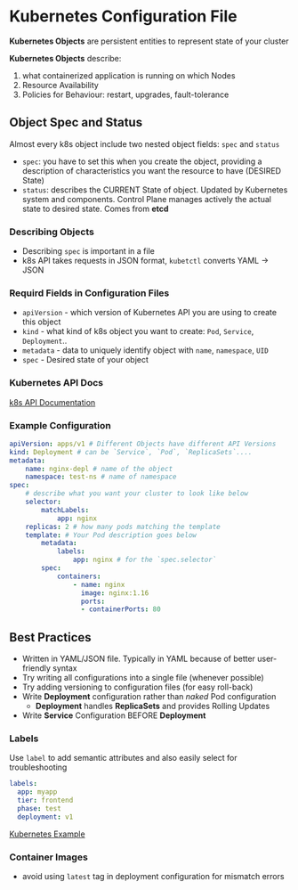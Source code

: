 # Kubernetes Configuration File

**Kubernetes Objects** are persistent entities to represent state of your cluster

**Kubernetes Objects** describe:

1. what containerized application is running on which Nodes
2. Resource Availability
3. Policies for Behaviour: restart, upgrades, fault-tolerance

## Object Spec and Status

Almost every k8s object include two nested object fields: `spec` and `status`

- `spec`: you have to set this when you create the object, providing a description
   of characteristics you want the resource to have (DESIRED State)
- `status`: describes the CURRENT State of object. Updated by Kubernetes system
  and components. Control Plane manages actively the actual state to desired state. Comes from **etcd**

### Describing Objects

- Describing `spec` is important in a file
- k8s API takes requests in JSON format, `kubetctl` converts YAML -> JSON


### Requird Fields in Configuration Files

- `apiVersion` - which version of Kubernetes API you are using to create this object
- `kind` - what kind of k8s object you want to create: `Pod`, `Service`, `Deployment`..
- `metadata` - data to uniquely identify object with `name`, `namespace`, `UID`
- `spec` - Desired state of your object

### Kubernetes API Docs

[k8s API Documentation](https://kubernetes.io/docs/reference/generated/kubernetes-api/v1.21/)


### Example Configuration


```yaml
apiVersion: apps/v1 # Different Objects have different API Versions
kind: Deployment # can be `Service`, `Pod`, `ReplicaSets`....
metadata:
    name: nginx-depl # name of the object
    namespace: test-ns # name of namespace
spec:
    # describe what you want your cluster to look like below
    selector:
        matchLabels:
            app: nginx
    replicas: 2 # how many pods matching the template
    template: # Your Pod description goes below
        metadata:
            labels:
                app: nginx # for the `spec.selector`
        spec:
            containers:
                - name: nginx
                  image: nginx:1.16
                  ports:
                  - containerPorts: 80 
```

## Best Practices

- Written in YAML/JSON file. Typically in YAML because of better user-friendly syntax
- Try writing all configurations into a single file (whenever possible)
- Try adding versioning to configuration files (for easy roll-back)
- Write **Deployment** configuration rather than _naked_ Pod configuration
    - **Deployment** handles **ReplicaSets** and provides Rolling Updates
- Write **Service** Configuration BEFORE **Deployment**

### Labels

Use `label` to add semantic attributes and also easily select for troubleshooting

```yaml
labels:
  app: myapp
  tier: frontend
  phase: test
  deployment: v1
```
[Kubernetes Example](https://github.com/kubernetes/examples/guestbook)

### Container Images

- avoid using `latest` tag in deployment configuration for mismatch errors



